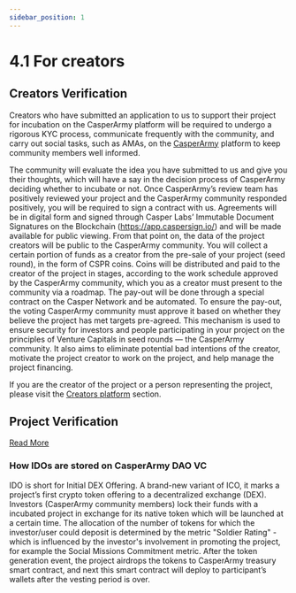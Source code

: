 ```yaml
---
sidebar_position: 1
---
```


# 4.1 For creators

## Creators Verification

Creators who have submitted an application to us to support their project for incubation on the CasperArmy platform will be required to undergo a rigorous KYC process, communicate frequently with the community, and carry out social tasks, such as AMAs, on the <a href="https://casper.army">CasperArmy</a> platform to keep community members well informed.

The community will evaluate the idea you have submitted to us and give you their thoughts, which will have a say in the decision process of CasperArmy deciding whether to incubate or not. Once CasperArmy’s review team has positively reviewed your project and the CasperArmy community responded positively, you will be required to sign a contract with us.
Agreements will be in digital form and signed through Casper Labs’ Immutable Document Signatures on the Blockchain (https://app.caspersign.io/) and will be made available for public viewing. From that point on, the data of the project creators will be public to the CasperArmy community. You will collect a certain portion of funds as a creator from the pre-sale of your project (seed round), in the form of CSPR coins. Coins will be distributed and paid to the creator of the project in stages, according to the work schedule approved by the CasperArmy community, which you as a creator must present to the community via a roadmap. The pay-out will be done through a special contract on the Casper Network and be automated. To ensure the pay-out, the voting CasperArmy community must approve it based on whether they believe the project has met targets pre-agreed. This mechanism is used to ensure security for investors and people participating in your project on the principles of Venture Capitals in seed rounds — the CasperArmy community. It also aims to eliminate potential bad intentions of the creator, motivate the project creator to work on the project, and help manage the project financing.

If you are the creator of the project or a person representing the project, please visit the <a href="https://docs.casperarmy.org/docs/PRODUCTS%20AND%20SERVICES/2.1%20Creators%20platform">Creators platform</a> section.

## Project Verification
<a href="https://docs.casperarmy.org/docs/PRODUCTS%20AND%20SERVICES/2.5%20Development%20Assistance">Read More</a>

### How IDOs are stored on CasperArmy DAO VC

IDO is short for Initial DEX Offering. A brand-new variant of ICO, it marks a project’s first crypto token offering to a decentralized exchange (DEX).
Investors (CasperArmy community members) lock their funds with a incubated project in exchange for its native token which will be launched at a certain time.
The allocation of the number of tokens for which the investor/user could deposit is determined by the metric "Soldier Rating" - which is influenced by the investor's involvement in promoting the project, for example the Social Missions Commitment metric.
After the token generation event, the project airdrops the tokens to CasperArmy treasury smart contract, and next this smart contract will deploy to participant’s wallets after the vesting period is over.
